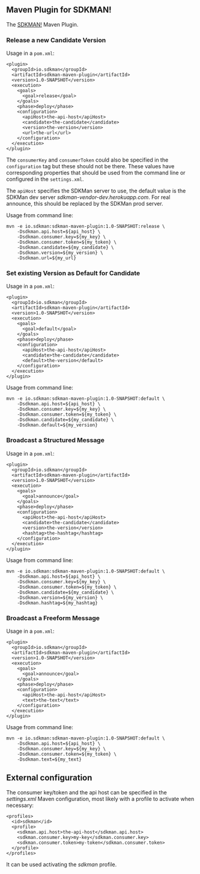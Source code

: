 ## Maven Plugin for SDKMAN!

The [SDKMAN!](http://sdkman.io) Maven Plugin.

### Release a new Candidate Version

Usage in a `pom.xml`:

```
<plugin>
  <groupId>io.sdkman</groupId>
  <artifactId>sdkman-maven-plugin</artifactId>
  <version>1.0-SNAPSHOT</version>
  <execution>
    <goals>
      <goal>release</goal>
    </goals>
    <phase>deploy</phase>
    <configuration>
      <apiHost>the-api-host</apiHost>
      <candidate>the-candidate</candidate>
      <version>the-version</version>
      <url>the-url</url>
    </configuration>
  </execution>
</plugin>
```

The `consumerKey` and `consumerToken` could also be specified in the `configuration` tag but these should not be there. These
values have corresponding properties that should be used from the command line or configured in the `settings.xml`.

The `apiHost` specifies the SDKMan server to use, the default value is the SDKMan dev server _sdkman-vendor-dev.herokuapp.com_.
For real announce, this should be replaced by the SDKMan prod server.

Usage from command line:

```
mvn -e io.sdkman:sdkman-maven-plugin:1.0-SNAPSHOT:release \ 
    -Dsdkman.api.host=${api_host} \
    -Dsdkman.consumer.key=${my_key} \
    -Dsdkman.consumer.token=${my_token} \
    -Dsdkman.candidate=${my_candidate} \
    -Dsdkman.version=${my_version} \
    -Dsdkman.url=${my_url}
```

### Set existing Version as Default for Candidate

Usage in a `pom.xml`:

```
<plugin>
  <groupId>io.sdkman</groupId>
  <artifactId>sdkman-maven-plugin</artifactId>
  <version>1.0-SNAPSHOT</version>
  <execution>
    <goals>
      <goal>default</goal>
    </goals>
    <phase>deploy</phase>
    <configuration>
      <apiHost>the-api-host</apiHost>
      <candidate>the-candidate</candidate>
      <default>the-version</default>
    </configuration>
  </execution>
</plugin>
```

Usage from command line:

```
mvn -e io.sdkman:sdkman-maven-plugin:1.0-SNAPSHOT:default \ 
    -Dsdkman.api.host=${api_host} \
    -Dsdkman.consumer.key=${my_key} \
    -Dsdkman.consumer.token=${my_token} \
    -Dsdkman.candidate=${my_candidate} \
    -Dsdkman.default=${my_version}
```

### Broadcast a Structured Message

Usage in a `pom.xml`:

```
<plugin>
  <groupId>io.sdkman</groupId>
  <artifactId>sdkman-maven-plugin</artifactId>
  <version>1.0-SNAPSHOT</version>
  <execution>
    <goals>
      <goal>announce</goal>
    </goals>
    <phase>deploy</phase>
    <configuration>
      <apiHost>the-api-host</apiHost>
      <candidate>the-candidate</candidate>
      <version>the-version</version>
      <hashtag>the-hashtag</hashtag>
    </configuration>
  </execution>
</plugin>
```

Usage from command line:

```
mvn -e io.sdkman:sdkman-maven-plugin:1.0-SNAPSHOT:default \ 
    -Dsdkman.api.host=${api_host} \
    -Dsdkman.consumer.key=${my_key} \
    -Dsdkman.consumer.token=${my_token} \
    -Dsdkman.candidate=${my_candidate} \
    -Dsdkman.version=${my_version} \
    -Dsdkman.hashtag=${my_hashtag}
```

### Broadcast a Freeform Message

Usage in a `pom.xml`:

```
<plugin>
  <groupId>io.sdkman</groupId>
  <artifactId>sdkman-maven-plugin</artifactId>
  <version>1.0-SNAPSHOT</version>
  <execution>
    <goals>
      <goal>announce</goal>
    </goals>
    <phase>deploy</phase>
    <configuration>
      <apiHost>the-api-host</apiHost>
      <text>the-text</text>
    </configuration>
  </execution>
</plugin>
```

Usage from command line:

```
mvn -e io.sdkman:sdkman-maven-plugin:1.0-SNAPSHOT:default \ 
    -Dsdkman.api.host=${api_host} \
    -Dsdkman.consumer.key=${my_key} \
    -Dsdkman.consumer.token=${my_token} \
    -Dsdkman.text=${my_text}
```

## External configuration

The consumer key/token and the api host can be specified in the _settings.xml_ Maven configuration, most likely with
a profile to activate when necessary:

```
<profiles>
  <id>sdkman</id>
  <profile>
    <sdkman.api.host>the-api-host</sdkman.api.host>
    <sdkman.consumer.key>my-key</sdkman.consumer.key>
    <sdkman.consumer.token>my-token</sdkman.consumer.token>
  </profile>
</profiles>
```

It can be used activating the _sdkman_ profile.
